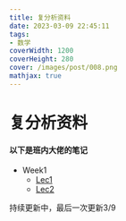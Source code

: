 ```yaml
---
title: 复分析资料
date: 2023-03-09 22:45:11
tags:
- 数学
coverWidth: 1200
coverHeight: 280
cover: /images/post/008.png
mathjax: true
---
```


# 复分析资料

#### 以下是班内大佬的笔记

- Week1 
  - [Lec1](https://blog.adydio.top/files/Lec1.pdf​)
  - [Lec2](https://blog.adydio.top/files/Lec2.pdf​)

持续更新中，最后一次更新3/9
